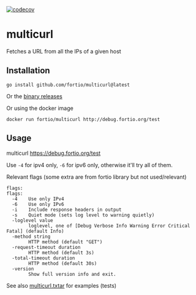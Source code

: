 [![codecov](https://codecov.io/github/fortio/multicurl/branch/main/graph/badge.svg?token=LONYZDFQ7C)](https://codecov.io/github/fortio/multicurl)

# multicurl

Fetches a URL from all the IPs of a given host

## Installation
```
go install github.com/fortio/multicurl@latest
```

Or the [binary releases](https://github.com/fortio/multicurl/releases)

Or using the docker image
```
docker run fortio/multicurl http://debug.fortio.org/test
```

## Usage

multicurl https://debug.fortio.org/test

Use `-4` for ipv4 only, `-6` for ipv6 only, otherwise it'll try all of them.

Relevant flags (some extra are from fortio library but not used/relevant)

```
flags:
flags:
  -4	Use only IPv4
  -6	Use only IPv6
  -i	Include response headers in output
  -s	Quiet mode (sets log level to warning quietly)
  -loglevel value
    	loglevel, one of [Debug Verbose Info Warning Error Critical Fatal] (default Info)
  -method string
    	HTTP method (default "GET")
  -request-timeout duration
    	HTTP method (default 3s)
  -total-timeout duration
    	HTTP method (default 30s)
  -version
    	Show full version info and exit.
```

See also [multicurl.txtar](multicurl.txtar) for examples (tests)
